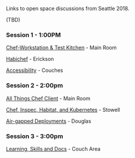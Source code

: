 Links to open space discussions from Seattle 2018.

(TBD)
### Session 1 - 1:00PM

[Chef-Workstation & Test Kitchen](https://github.com/chef/community-summits/wiki/Chef-Workstation-&-Test-Kitchen:-2018.10.02-1:00PM) - Main Room

[Habichef](https://github.com/chef/community-summits/wiki/2018-Seattle-Habichef) - Erickson

[Accessibility](https://github.com/chef/community-summits/wiki/Accessibility-2018-10-02---1300) - Couches

### Session 2 - 2:00pm

[All Things Chef Client](https://github.com/chef/community-summits/wiki/Chef-Client-Blob:-2018.10.2-1:00-PM) - Main Room

[Chef, Inspec, Habitat, and Kubernetes](https://github.com/chef/community-summits/wiki/Chef,-Inspec,-Habitat,-Kubernetes-2018-10-02-2PM) - Stowell

[Air-gapped Deployments](https://github.com/chef/community-summits/wiki/Air-gap---Douglas-2PM) - Douglas


### Session 3 - 3:00pm

[Learning, Skills and Docs](https://github.com/chef/community-summits/wiki/Learning,-Skills-&-Docs-2018-10-01-3:00pm)  - Couch Area